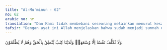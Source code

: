 ```yaml
---
title: "Al-Mu'minun - 62"
no: 62
arabic_no: ٦٢
translation: "Dan Kami tidak membebani seseorang melainkan menurut kesanggupannya, dan pada Kami ada suatu catatan yang menuturkan dengan sebenarnya, dan mereka tidak dizalimi (dirugikan). "
tafsir: "Dengan ayat ini Allah menjelaskan bahwa sudah menjadi sunnah dan ketetapan-Nya, Dia tidak akan membebani seseorang dengan suatu kewajiban atau perintah kecuali perintah itu sanggup dilaksanakannya dan dalam batas-batas kemampuannya. Tidak ada syariat yang diwajibkan-Nya yang berat dilaksanakan oleh hamba-Nya dan di luar batas kemampuannya, hanya manusialah yang memandangnya berat karena keengganannya atau ia disibukkan oleh urusan dunianya atau tugas tersebut menghalanginya dari melaksanakan keinginannya.\n\nPadahal perintah itu, seperti salat umpamanya amat ringan dan mudah bagi orang yang telah biasa mengerjakannya, bahkan salat itu pun dapat meringankan beban dan tekanan hidup yang dideritanya bila ia benar-benar mengerjakannya dengan tekun dan khusyuk. Muqatil berkata, \"Barang siapa tidak sanggup mengerjakan salat dengan berdiri ia boleh mengerjakannya dalam keadaan duduk, dan kalaupun tidak sanggup duduk maka dengan isyarat saja pun sudah cukup.\" Karena itu tidak ada alasan sama sekali bagi orang mukmin untuk membebaskan diri dari kewajiban salat, demikian pula kewajiban-kewajiban lainnya, karena semua kewajiban itu adalah dalam batas-batas kemampuannya. Hanya nafsu dan keinginan manusialah yang menjadikan kewajiban-kewajiban itu berat baginya. Maka orang yang seperti ini telah berbuat zalim terhadap dirinya sendiri dan akan mendapat balasan yang setimpal dari Tuhan atas keingkaran dan keengganannya. Setiap pelanggaran terhadap perintah Allah akan dicatat dalam buku catatan amalnya, demikian pula amal perbuatan yang baik, kecil maupun besar semuanya tercatat dalam buku itu sebagaimana tersebut dalam firman-Nya:\n\n(Allah berfirman), \"Inilah Kitab (catatan) Kami yang menuturkan kepadamu dengan sebenar-benarnya. Sesungguhnya Kami telah menyuruh mencatat apa yang telah kamu kerjakan.\" (al-Jatsiyah/45: 29)\n\nDan firman-Nya:\n\nDan diletakkanlah kitab (catatan amal), lalu engkau akan melihat orang yang berdosa merasa ketakutan terhadap apa yang (tertulis) di dalamnya, dan mereka berkata, \"Betapa celaka kami, kitab apakah ini, tidak ada yang tertinggal, yang kecil dan yang besar melainkan tercatat semuanya,\" dan mereka dapati (semua) apa yang telah mereka kerjakan (tertulis). Dan Tuhanmu tidak menzalimi seorang jua pun. (al-Kahf/18: 49)\n\nMereka akan diberi balasan sesuai dengan perbuatannya yang tertera dalam buku catatan itu dan mereka tidak akan dirugikan sedikit pun."
---
```


وَلَا نُكَلِّفُ نَفْسًا اِلَّا وُسْعَهَاۖ وَلَدَيْنَا كِتٰبٌ يَّنْطِقُ بِالْحَقِّ وَهُمْ لَا يُظْلَمُوْنَ 
